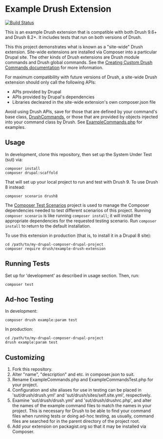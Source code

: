 Example Drush Extension
=======================

[![Build Status](https://travis-ci.org/drush-ops/example-drush-extension.svg?branch=master)](https://travis-ci.org/drush-ops/example-drush-extension)

This is an example Drush extension that is compatible with both Drush 9.6+ and Drush 8.2+. It includes tests that run on both versions of Drush.

This this project demonstrates what is known as a "site-wide" Drush extension. Site-wide extensions are installed via Composer into a particular Drupal site. The other kinds of Drush extensions are Drush module commands and Drush global commands. See the [Creating Custom Drush Commands documentation](http://docs.drush.org/en/master/commands/) for more information.

For maximum compatibility with future versions of Drush, a site-wide Drush extension should only call the following APIs:

  - APIs provided by Drupal
  - APIs provided by Drupal's dependencies
  - Libraries decleared in the site-wide extension's own composer.json file
  
Avoid using Drush APIs, save for those that are defined by your command's base class, [DrushCommands](https://github.com/drush-ops/drush/blob/master/src/Commands/DrushCommands.php), or those that are provided by objects injected into your command class by Drush. See [ExampleCommands.php](ExampleCommands.php) for examples.

Usage
-----

In development, clone this repository, then set up the System Under Test (sut) via:
```
composer install
composer drupal:scaffold
```
That will set up your local project to run and test with Drush 9. To use Drush 8 instead:
```
composer scenario drush8
```
The [Composer Test Scenarios](https://github.com/g1a/composer-test-scenarios) project is used to manage the Composer dependencies needed to test different scenarios of this project. Running `composer scenario` is like running `composer install`; it will install the appropriate dependencies for the requested testing scenario. Run `composer install` to return to the default installation.

To use this extension in production (that is, to install it in a Drupal 8 site):
```
cd /path/to/my-drupal-composer-drupal-project
composer require drush/example-drush-extension
```

Running Tests
-------------

Set up for 'development' as described in usage section. Then, run:
```
composer test
```

Ad-hoc Testing
--------------

In development:
```
composer drush example:param test
```
In production:
```
cd /path/to/my-drupal-composer-drupal-project
drush example:param test
```
Customizing
-----------

1. Fork this repository.
2. Alter "name", "description" and etc. in composer.json to suit.
3. Rename ExampleCommands.php and ExampleCommandsTest.php for your project.
4. Configuration and site aliases for use in testing can be placed in 'sut/drush/drush.yml' and 'sut/drush/sites/self.site.yml', respectively.
5. Examine 'sut/drush/drush.yml' and 'sut/drush/drushrc.php', and alter the names of the example command files to match the names in your project. This is necessary for Drush to be able to find your command files when running tests or doing ad-hoc testing, as usually, command files are searched for in the parent directory of the project root.
6. Add your extension on packagist.org so that it may be installed via Composer.
